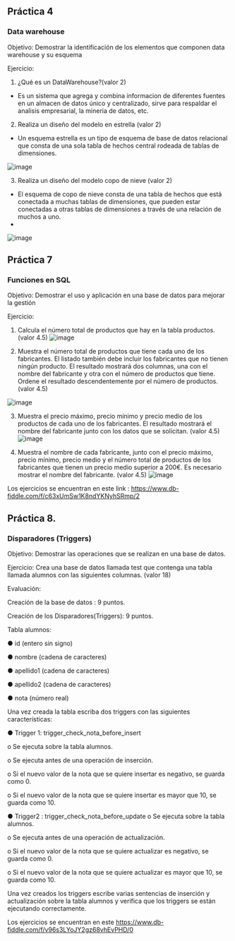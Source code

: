 
## Práctica 4
### Data warehouse

Objetivo: Demostrar la identificación de los elementos que componen data warehouse y
su esquema

Ejercicio:

1. ¿Qué es un DataWarehouse?(valor 2)
- Es un sistema que agrega y combina informacion de diferentes fuentes en un almacen de datos único y centralizado, sirve para respaldar el analisis empresarial, la mineria de datos, etc.

2. Realiza un diseño del modelo en estrella (valor 2)
- Un esquema estrella es un tipo de esquema de base de datos relacional que consta de una sola tabla de hechos central rodeada de tablas de dimensiones.

![image](https://user-images.githubusercontent.com/34118685/171877827-de6dee4d-05b7-441f-a915-15bb435c702e.png)


3. Realiza un diseño del modelo copo de nieve (valor 2)
- El esquema de copo de nieve consta de una tabla de hechos que está conectada a muchas tablas de dimensiones, que pueden estar conectadas a otras tablas de dimensiones a través de una relación de muchos a uno.
- 
![image](https://user-images.githubusercontent.com/34118685/171881089-d65dc212-c826-40d2-a2e9-a21eaa82374f.png)


## Práctica 7
### Funciones en SQL
Objetivo: Demostrar el uso y aplicación en una base de datos para mejorar la gestión

Ejercicio:

1. Calcula el número total de productos que hay en la tabla productos. (valor 4.5)
 ![image](https://user-images.githubusercontent.com/34118685/171875334-2844bd7e-1796-4cf7-a817-0c2703d8f06a.png)



2. Muestra el número total de productos que tiene cada uno de los fabricantes. El listado
también debe incluir los fabricantes que no tienen ningún producto. El resultado
mostrará dos columnas, una con el nombre del fabricante y otra con el número de
productos que tiene. Ordene el resultado descendentemente por el número de
productos. (valor 4.5)

![image](https://user-images.githubusercontent.com/34118685/171875449-5a526afa-ede2-4104-80de-a447521c26b9.png)


3. Muestra el precio máximo, precio mínimo y precio medio de los productos de cada
uno de los fabricantes. El resultado mostrará el nombre del fabricante junto con los
datos que se solicitan. (valor 4.5)
![image](https://user-images.githubusercontent.com/34118685/171875538-e944cea0-ccee-4a05-8bc1-5cd58b8a4b07.png)


4. Muestra el nombre de cada fabricante, junto con el precio máximo, precio mínimo,
precio medio y el número total de productos de los fabricantes que tienen un precio
medio superior a 200€. Es necesario mostrar el nombre del fabricante. (valor 4.5)
 ![image](https://user-images.githubusercontent.com/34118685/171875654-36cb2cb5-9206-40ba-8d9d-d6d580b2955d.png)

Los ejercicios se encuentran en este link : https://www.db-fiddle.com/f/c63xUmSw1K8ndYKNyhSRmp/2

## Práctica 8.
### Disparadores (Triggers)

Objetivo: Demostrar las operaciones que se realizan en una base de datos.

Ejercicio: Crea una base de datos llamada test que contenga una tabla llamada
alumnos con las siguientes columnas. (valor 18)

Evaluación:

Creación de la base de datos : 9 puntos.

Creación de los Disparadores(Triggers): 9 puntos.

Tabla alumnos:

● id (entero sin signo)

● nombre (cadena de caracteres)

● apellido1 (cadena de caracteres)

● apellido2 (cadena de caracteres)

● nota (número real)

Una vez creada la tabla escriba dos triggers con las siguientes características:

● Trigger 1: trigger_check_nota_before_insert

  o Se ejecuta sobre la tabla alumnos.
  
  o Se ejecuta antes de una operación de inserción.
  
  o Si el nuevo valor de la nota que se quiere insertar es negativo, se guarda
  como 0.
  
  o Si el nuevo valor de la nota que se quiere insertar es mayor que 10, se
  guarda como 10.

● Trigger2 : trigger_check_nota_before_update
  o Se ejecuta sobre la tabla alumnos.
  
  o Se ejecuta antes de una operación de actualización.
  
  o Si el nuevo valor de la nota que se quiere actualizar es negativo, se guarda
  como 0.
  
  o Si el nuevo valor de la nota que se quiere actualizar es mayor que 10, se
  guarda como 10.
  
Una vez creados los triggers escribe varias sentencias de inserción y actualización
sobre la tabla alumnos y verifica que los triggers se están ejecutando
correctamente.

Los ejercicios se encuentran en este 
https://www.db-fiddle.com/f/v96s3LYoJY2gz68vhEvPHD/0
